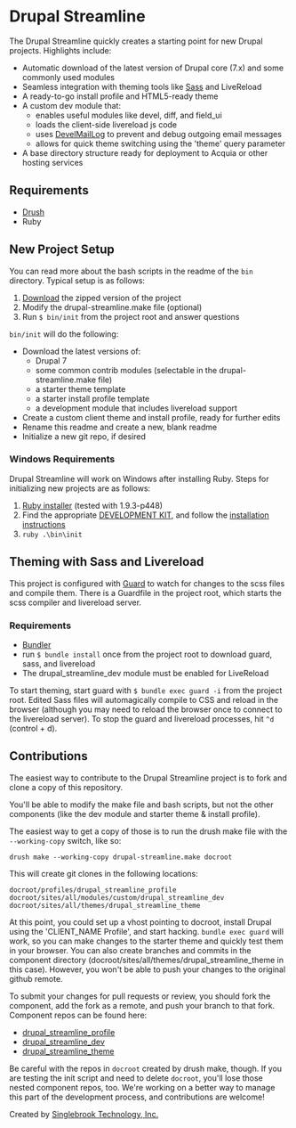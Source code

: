 # Drupal Streamline

The Drupal Streamline quickly creates a starting point for new Drupal projects. Highlights include:

  - Automatic download of the latest version of Drupal core (7.x) and some commonly used modules
  - Seamless integration with theming tools like [Sass](http://sass-lang.com/) and LiveReload
  - A ready-to-go install profile and HTML5-ready theme
  - A custom dev module that:
    - enables useful modules like devel, diff, and field_ui
    - loads the client-side livereload js code
    - uses [DevelMailLog](https://api.drupal.org/api/devel/devel.mail.inc/class/DevelMailLog/7) to prevent and debug outgoing email messages
    - allows for quick theme switching using the 'theme' query parameter
  - A base directory structure ready for deployment to Acquia or other hosting services

## Requirements

  - [Drush](https://github.com/drush-ops/drush)
  - Ruby

## New Project Setup

You can read more about the bash scripts in the readme of the `bin` directory. Typical setup is as follows:

  1. [Download](https://github.com/singlebrook/drupal_streamline/archive/master.zip) the zipped version of the project
  2. Modify the drupal-streamline.make file (optional)
  3. Run `$ bin/init` from the project root and answer questions

`bin/init` will do the following:

  - Download the latest versions of:
    - Drupal 7
    - some common contrib modules (selectable in the drupal-streamline.make file)
    - a starter theme template
    - a starter install profile template
    - a development module that includes livereload support
  - Create a custom client theme and install profile, ready for further edits
  - Rename this readme and create a new, blank readme
  - Initialize a new git repo, if desired

### Windows Requirements

Drupal Streamline will work on Windows after installing Ruby. Steps for initializing new projects are as follows:

  1. [Ruby installer](http://rubyinstaller.org/) (tested with 1.9.3-p448)
  2. Find the appropriate [DEVELOPMENT KIT](http://rubyinstaller.org/downloads/), and follow the [installation instructions](https://github.com/oneclick/rubyinstaller/wiki/Development-Kit)
  3. `ruby .\bin\init`

## Theming with Sass and Livereload

This project is configured with [Guard](https://github.com/guard/guard/) to watch for changes to the scss files and compile them. There is a Guardfile in the project root, which starts the scss compiler and livereload server.

### Requirements

  - [Bundler](http://bundler.io/)
  - run `$ bundle install` once from the project root to download guard, sass, and livereload
  - The drupal_streamline_dev module must be enabled for LiveReload

To start theming, start guard with `$ bundle exec guard -i` from the project root. Edited Sass files will automagically compile to CSS and reload in the browser (although you may need to reload the browser once to connect to the livereload server). To stop the guard and livereload processes, hit `^d` (control + d).

## Contributions

The easiest way to contribute to the Drupal Streamline project is to fork and clone a copy of this repository.

You'll be able to modify the make file and bash scripts, but not the other components (like the dev module and starter theme & install profile).

The easiest way to get a copy of those is to run the drush make file with the `--working-copy` switch, like so:

    drush make --working-copy drupal-streamline.make docroot

This will create git clones in the following locations:

    docroot/profiles/drupal_streamline_profile
    docroot/sites/all/modules/custom/drupal_streamline_dev
    docroot/sites/all/themes/drupal_streamline_theme

At this point, you could set up a vhost pointing to docroot, install Drupal using the 'CLIENT_NAME Profile', and start hacking. `bundle exec guard` will work, so you can make changes to the starter theme and quickly test them in your browser. You can also create branches and commits in the component directory (docroot/sites/all/themes/drupal_streamline_theme in this case). However, you won't be able to push your changes to the original github remote.

To submit your changes for pull requests or review, you should fork the component, add the fork as a remote, and push your branch to that fork. Component repos can be found here:

  - [drupal_streamline_profile](https://github.com/singlebrook/drupal_streamline_profile)
  - [drupal_streamline_dev](https://github.com/singlebrook/drupal_streamline_dev)
  - [drupal_streamline_theme](https://github.com/singlebrook/drupal_streamline_theme)

Be careful with the repos in `docroot` created by drush make, though. If you are testing the init script and need to delete `docroot`, you'll lose those nested component repos, too. We're working on a better way to manage this part of the development process, and contributions are welcome!


Created by [Singlebrook Technology, Inc.](http://singlebrook.com)
